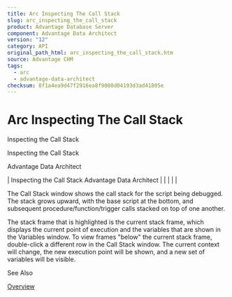 ```yaml
---
title: Arc Inspecting The Call Stack
slug: arc_inspecting_the_call_stack
product: Advantage Database Server
component: Advantage Data Architect
version: "12"
category: API
original_path_html: arc_inspecting_the_call_stack.htm
source: Advantage CHM
tags:
  - arc
  - advantage-data-architect
checksum: 8f1a4ea9d47f2916ea8f9080d04193d3ad41805e
---
```


# Arc Inspecting The Call Stack

Inspecting the Call Stack

Inspecting the Call Stack

Advantage Data Architect

| Inspecting the Call Stack  Advantage Data Architect |  |  |  |  |

The Call Stack window shows the call stack for the script being debugged. The stack grows upward, with the base script at the bottom, and subsequent procedure/function/trigger calls stacked on top of one another.

The stack frame that is highlighted is the current stack frame, which displays the current point of execution and the variables that are shown in the Variables window. To view frames "below" the current stack frame, double-click a different row in the Call Stack window. The current context will change, the new execution point will be shown, and a new set of variables will be visible.

See Also

[Overview](arc_overview_debugger.md)
